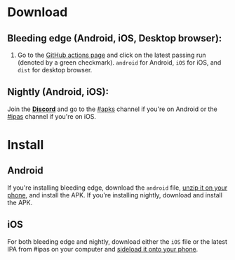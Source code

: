 # Download

## Bleeding edge (Android, iOS, Desktop browser):

1. Go to the [GitHub actions page](https://github.com/Frontesque/VueTube/actions/workflows/ci.yml) and click on the latest passing run (denoted by a green checkmark). `android` for Android, `iOS` for iOS, and `dist` for desktop browser.

## Nightly (Android, iOS):

Join the **[Discord](https://discord.com/invite/7P8KJrdd5W)** and go to the [#apks](https://discord.com/channels/946587366242533377/946910031562027029) channel if you're on Android or the [#ipas](https://discord.com/channels/946587366242533377/949908267855921163) channel if you're on iOS.

# Install

## Android

If you're installing bleeding edge, download the `android` file, [unzip it on your phone](https://f-droid.org/packages/com.ghostsq.commander/), and install the APK. If you're installing nightly, download and install the APK.

## iOS

For both bleeding edge and nightly, download either the `iOS` file or the latest IPA from #ipas on your computer and [sideload it onto your phone](https://chrunos.com/install-ipa-on-iphone/).

<NextSteps>
  <Step href="/guide/getting-started.html" title="Getting Started" description="Learn how to quickly install and use this theme."/>
  <Step href="/api/" title="Config" description="Learn about the configuration of this theme."/>
  <Step href="/guide/migration.html" title="Migration" description="Migrate from other VuePress themes."/>
</NextSteps>
